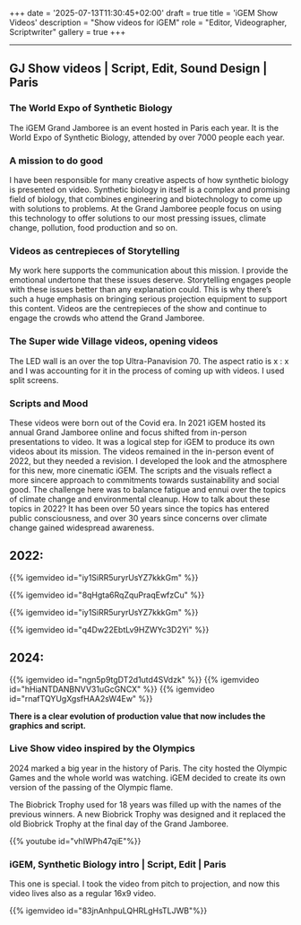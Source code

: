 +++
date = '2025-07-13T11:30:45+02:00'
draft = true
title = 'iGEM Show Videos'
description = "Show videos for iGEM"
role = "Editor, Videographer, Scriptwriter"
gallery = true
+++

---

## GJ Show videos | Script, Edit, Sound Design | Paris

### The World Expo of Synthetic Biology

The iGEM Grand Jamboree is an event hosted in Paris each year. It is the World Expo of Synthetic Biology, attended by over 7000 people each year. 

### A mission to do good

I have been responsible for many creative aspects of how synthetic biology is presented on video. Synthetic biology in itself is a complex and promising field of biology, that combines engineering and biotechnology to come up with solutions to problems. At the Grand Jamboree people focus on using this technology to offer solutions to our most pressing issues, climate change, pollution, food production and so on. 

### Videos as centrepieces of Storytelling

My work here supports the communication about this mission. I provide the emotional undertone that these issues deserve. Storytelling engages people with these issues better than any explanation could. This is why there’s such a huge emphasis on bringing serious projection equipment to support this content. Videos are the centrepieces of the show and continue to engage the crowds who attend the Grand Jamboree. 

### The Super wide Village videos, opening videos

The LED wall is an over the top Ultra-Panavision 70. The aspect ratio is x : x and I was accounting for it in the process of coming up with videos. I used split screens. 

### Scripts and Mood

These videos were born out of the Covid era. In 2021 iGEM hosted its annual Grand Jamboree online and focus shifted from in-person presentations to video. It was a logical step for iGEM to produce its own videos about its mission. The videos remained in the in-person event of 2022, but they needed a revision. I developed the look and the atmosphere for this new, more cinematic iGEM. The scripts and the visuals reflect a more sincere approach to commitments towards sustainability and social good. The challenge here was to balance fatigue and ennui over the topics of climate change and environmental cleanup. How to talk about these topics in 2022? It has been over 50 years since the topics has entered public consciousness, and over 30 years since concerns over climate change gained widespread awareness. 

## 2022:

{{% igemvideo id="iy1SiRR5uryrUsYZ7kkkGm" %}}

{{% igemvideo id="8qHgta6RqZquPraqEwfzCu" %}}

{{% igemvideo id="iy1SiRR5uryrUsYZ7kkkGm" %}}

{{% igemvideo id="q4Dw22EbtLv9HZWYc3D2Yi" %}}





## 2024:

{{% igemvideo id="ngn5p9tgDT2d1utd4SVdzk" %}}
{{% igemvideo id="hHiaNTDANBNVV31uGcGNCX" %}}
{{% igemvideo id="rnafTQYUgXgsfHAA2sW4Ew" %}}



**There is a clear evolution of production value that now includes the graphics and script.**

### Live Show video inspired by the Olympics

2024 marked a big year in the history of Paris. The city hosted the Olympic Games and the whole world was watching. iGEM decided to create its own version of the passing of the Olympic flame.

The Biobrick Trophy used for 18 years was filled up with the names of the previous winners. A new Biobrick Trophy was designed and it replaced the old Biobrick Trophy at the final day of the Grand Jamboree.


{{% youtube id="vhIWPh47qiE"%}}


### iGEM, Synthetic Biology intro | Script, Edit | Paris

This one is special. I took the video from pitch to projection, and now this video lives also as a regular 16x9 video. 

{{% igemvideo id="83jnAnhpuLQHRLgHsTLJWB"%}}